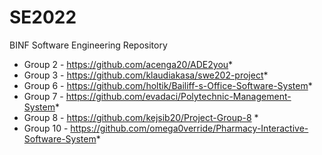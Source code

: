 # SE2022
BINF Software Engineering Repository

* Group 2 - https://github.com/acenga20/ADE2you*
* Group 3 - https://github.com/klaudiakasa/swe202-project*
* Group 6 - https://github.com/holtik/Bailiff-s-Office-Software-System*
* Group 7 - https://github.com/evadaci/Polytechnic-Management-System*
* Group 8 - https://github.com/kejsib20/Project-Group-8 *
* Group 10 - https://github.com/omega0verride/Pharmacy-Interactive-Software-System*
